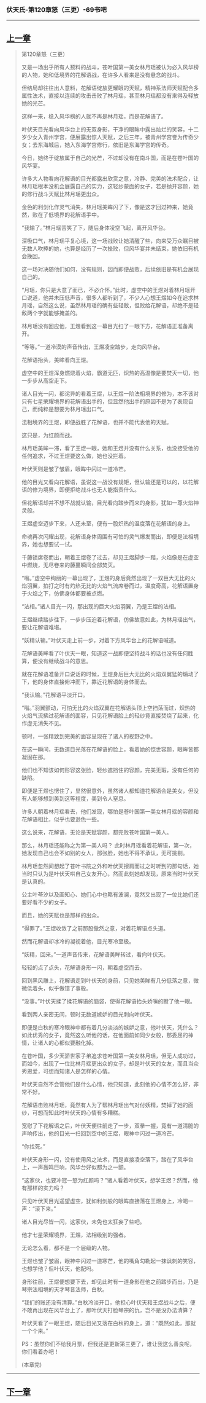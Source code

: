 ### 伏天氏-第120章怒（三更）-69书吧

--------
[上一章](./17c5d6c6809bd4bb89b4aeedec9f0472.md)
--------


>
>
>
>第120章怒（三更）
>
>又是一场出乎所有人预料的战斗，苍叶国第一美女林月瑶被认为必入风华榜的人物，她和低境界的花解语战，在许多人看来是没有悬念的战斗。
>
>但结局却往往出人意料，花解语绽放更耀眼的天赋，精神系法师天赋配合多属性法术，直接以连续的攻击击败了林月瑶，甚至林月瑶都没有来得及释放她的光芒。
>
>这样一来，稳入风华榜的人就不再是林月瑶，而是花解语了。
>
>叶伏天目光看向风华台上的无双身影，干净的眼眸中露出灿烂的笑容，十二岁少女入青州学宫，便展露出惊人天赋，之后三年，被青州学宫誉为传奇少女；去东海城后，她入东海学宫修行，依旧是东海学宫的传奇。
>
>今日，她终于绽放属于自己的光芒，不过却没有在南斗国，而是在苍叶国的风华宴。
>
>许多大人物看向花解语的目光都露出欣赏之意，冷静、完美的法术配合，让林月瑶根本没机会展露自己的实力，这轻纱蒙面的女子，若是抛开容颜，她的修行战斗天赋比林月瑶更出众。
>
>金色的利剑化作灵气消失，林月瑶美眸闪了下，像是这才回过神来，她竟然，败在了低境界的花解语手中。
>
>“我输了。”林月瑶苦笑了下，随后身体凌空飞起，离开风华台。
>
>深吸口气，林月瑶平复心境，这一场战败让她清醒了些，向来受万众瞩目被无数人吹捧的她，也算是经历了一次挫败，但风华宴并未结束，她依旧有机会挽回。
>
>这一场对决随他们如何，没有规则，因而即便战败，后续依旧是有机会展现自己的。
>
>“月瑶，你只是大意了而已，不必介怀。”此时，虚空中的王煜对着林月瑶开口说道，他并未压低声音，很多人都听到了，不少人心想王煜如今在追求林月瑶，自然这么说，虽然林月瑶的确有些轻敌，但败给花解语，却绝不是轻敌两个字就能够掩盖的。
>
>林月瑶没有回应他，王煜看到这一幕目光扫了一眼下方，花解语正准备离开。
>
>“等等。”一道冷漠的声音传出，王煜凌空踏步，走向风华台。
>
>花解语抬头，美眸看向王煜。
>
>虚空中的王煜浑身燃烧着火焰，霸道无匹，炽热的高温像是要焚灭一切，他一步步从高空走下。
>
>诸人目光一闪，都诧异的看着王煜，以王煜一阶法相境界的修为，本不该对只有七星荣耀境界的花解语出手的，但显然他出手的原因不是为了表现自己，而纯粹是想要为林月瑶出口气。
>
>法相境界的王煜，即便战胜了花解语，也并不能代表他的天赋。
>
>这只是，为红颜而战。
>
>林月瑶美眸一滞，看了王煜一眼，她和王煜并没有什么关系，也没接受他的任何追求，不过王煜要这么做，她也没拦着。
>
>叶伏天则是皱了皱眉，眼眸中闪过一道冷芒。
>
>他的目光又看向花解语，虽说这一战没有规矩，但认输还是可以的，以花解语的修为境界，即便拒绝战斗也无人能指责什么。
>
>但花解语却并不想不战就认输，目光看向踏步而来的身影，犹如一尊火焰神灵般。
>
>王煜虚空迈步下来，人还未至，便有一股炽热的温度落在花解语的身上。
>
>命魂再次闪耀出现，花解语身体周围有可怕的灵气爆发而出，即便是法相境界，她也想要试一试。
>
>千藤锁席卷而出，朝着王煜卷了过去，却见王煜脚步一踏，火焰像是在虚空中燃烧，无尽卷来的藤蔓瞬间全部焚灭。
>
>“嗡。”虚空中绚丽的一幕出现了，王煜的身后竟然出现了一双巨大无比的火焰羽翼，拍打之时有灼热无比的火焰气流席卷而过，温度奇高，花解语置身于火焰之下，仿佛身体都要被点燃。
>
>“法相。”诸人目光一闪，那出现的巨大火焰羽翼，乃是王煜的法相。
>
>王煜继续踏步往下，一步步压迫着花解语，仿佛故意如此，为林月瑶出气，要让花解语难堪。
>
>“妖精认输。”叶伏天走上前一步，对着下方风华台上的花解语喊道。
>
>花解语美眸看了叶伏天一眼，知道这一战即便坚持战斗的话也没有任何胜算，便没有继续战斗的意思。
>
>就在花解语准备开口说话的时候，王煜身后巨大无比的火焰双翼猛的煽动了下，他的身体直接俯冲而下，靠近花解语的身体而去。
>
>“我认输。”花解语平淡开口。
>
>“嗡。”羽翼颤动，可怕无比的火焰双翼在花解语头顶上空扫荡而过，炽热的火焰气流拂过花解语的面容，只见花解语脸上的轻纱竟直接焚烧了起来，化作虚无消失不见。
>
>顿时，一张精致到完美的面容呈现在了诸人的视野之中。
>
>在这一瞬间，无数道目光落在花解语的脸上，看着她的惊世容颜，眼眸皆都凝固在那。
>
>他们也不知该如何形容这张脸，轻纱遮挡住的容颜，完美无瑕，没有任何的缺陷。
>
>即便是王煜也愣住了，显然很意外，虽然诸人都知道花解语会是美女，但没有人能够想到美到这等程度，美到令人窒息。
>
>许多人朝着林月瑶看去，他们发现，哪怕是苍叶国第一美女林月瑶的容颜和花解语相比，似乎也要逊色一些。
>
>这么说来，花解语，无论是天赋容颜，都完败苍叶国第一美人。
>
>那么，林月瑶还能称之为第一美人吗？
>此时林月瑶看着花解语，第一次，她发现自己也会不如别的女人，那张脸，她也不得不承认，无可挑剔。
>
>林月瑶忽然间想起了苍叶书院之外和叶伏天擦肩而过之时听到的那句话，她当时只认为是叶伏天哄自己女友开心，然而此刻她却发现，原来当时叶伏天是认真的。
>
>公主叶苓汐以及画知心、她们心中也略有波澜，竟然又出现了一位比她们还要好看不少的女子。
>
>而且，她的天赋也是那样的出众。
>
>“得罪了。”王煜收敛了之前那股傲然之意，对着花解语点头道。
>
>然而花解语却冰冷的凝视着他，目光寒冷至极。
>
>“妖精，回来。”一道声音传来，花解语美眸转过，看向叶伏天。
>
>轻轻的点了点头，花解语身形一闪，朝着虚空而去。
>
>回到黑风雕上，花解语走到叶伏天的身前，只见她美眸有几分低落之意，微微低着头，似乎做错了事般。
>
>“没事。”叶伏天揉了揉花解语的脑袋，使得花解语抬头娇嗔的瞪了他一眼。
>
>看到两人亲密无间，顿时无数道嫉妒的目光刺向叶伏天。
>
>即便是白秋的寒冷眼神中都有着几分淡淡的嫉妒之意，他叶伏天，凭什么？
>如此优秀的女子，竟然这么听他的话，在他面前如同少女般，那委屈的神情，让诸人的心都似要融化掉。
>
>在苍叶国，多少天骄世家子弟追求苍叶国第一美女林月瑶，但无人成功过，而如今，出现了一位比林月瑶更出众的女子，却是叶伏天的女友，而且当众秀恩爱，可想而知诸人是怎样的心情。
>
>叶伏天自然不会管他们是什么心情，他只知道，此刻他的心情不怎么好，非常不好。
>
>花解语击败林月瑶，竟然有人为了帮林月瑶出气对付妖精，焚掉了她的面纱，可想而知此时叶伏天的心情有多糟糕。
>
>宽慰了下花解语之后，叶伏天便往前走了一步，双拳一握，竟有一道清脆的声响传出，他的目光一扫回到空中的王煜，眼神中闪过一道冷芒。
>
>“你找死。”
>
>叶伏天身形一闪，没有使用风之法术，而是直接凌空落下，踏在了风华台上，一声轰鸣巨响，风华台好似都为之一颤。
>
>“这家伙，也要冲冠一怒为红颜吗？”诸人看着叶伏天，想学王煜？然而，他有那样的实力吗？
>
>只见叶伏天目光遥望虚空，犹如利剑般的眼眸直接落在王煜身上，冷喝一声：“滚下来。”
>
>诸人目光尽皆一闪，这家伙，未免也太狂妄了些吧。
>
>他才七星荣耀境界，王煜，法相级别的强者。
>
>无论怎么看，都不是一个层级的人物。
>
>王煜也皱了皱眉，眼神中闪过一道寒芒，他的嘴角勾勒起一抹讽刺的笑容，也想学他？但叶伏天，他配吗。
>
>身形往前，王煜便想要下去，却见此时有一道身影在他之前踏步而出，乃是琴宗法相境的天才琴音法师，白秋。
>
>“我们的账还没有清算。”白秋冷淡开口，他担心叶伏天和王煜战斗之后，便不敢再出现在风华台上了，那叶伏天打脸琴宗的仇，岂不是没办法清算？
>
>叶伏天看了一眼王煜，随后目光又落在白秋的身上，道：“既然如此，那就一个个来。”
>
>PS：虽然你们不给我月票，但我还是更新第三更了，谁让我这么善良呢，你们看着办吧！
>
>(本章完)
>
>

--------
[下一章](./84c91a96f99b2e8ad52b9d0b3f202550.md)
--------
